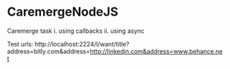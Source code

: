 # CaremergeNodeJS

Caremerge task 
i. using callbacks
ii. using async

Test urls:
http://localhost:2224/I/want/title?address=bitly.com&address=http://linkedin.com&address=www.behance.net
